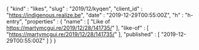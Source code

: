 {
  "kind" : "likes",
  "slug" : "2019/12/kyqen",
  "client_id" : "https://indigenous.realize.be",
  "date" : "2019-12-29T00:55:00Z",
  "h" : "h-entry",
  "properties" : {
    "name" : [ "Like of https://martymcgui.re/2019/12/28/141735/" ],
    "like-of" : [ "https://martymcgui.re/2019/12/28/141735/" ],
    "published" : [ "2019-12-29T00:55:00Z" ]
  }
}
